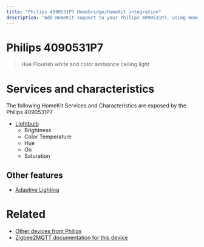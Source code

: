 ```yaml
---
title: "Philips 4090531P7 Homebridge/HomeKit integration"
description: "Add HomeKit support to your Philips 4090531P7, using Homebridge, Zigbee2MQTT and homebridge-z2m."
---
```

<!---
This file has been GENERATED using src/docgen/docgen.ts
DO NOT EDIT THIS FILE MANUALLY!
-->
# Philips 4090531P7
> Hue Flourish white and color ambiance ceiling light


# Services and characteristics
The following HomeKit Services and Characteristics are exposed by
the Philips 4090531P7

* [Lightbulb](../../light.md)
  * Brightness
  * Color Temperature
  * Hue
  * On
  * Saturation

## Other features
* [Adaptive Lighting](../../light.md)

# Related
* [Other devices from Philips](../index.md#philips)
* [Zigbee2MQTT documentation for this device](https://www.zigbee2mqtt.io/devices/4090531P7.html)